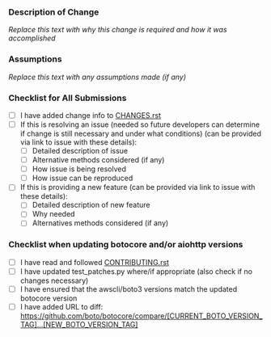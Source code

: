 ### Description of Change
*Replace this text with why this change is required and how it was accomplished*

### Assumptions
*Replace this text with any assumptions made (if any)*

### Checklist for All Submissions
* [ ] I have added change info to [CHANGES.rst](https://github.com/aio-libs/aiobotocore/blob/master/CHANGES.rst)
* [ ] If this is resolving an issue (needed so future developers can determine if change is still necessary and under what conditions) (can be provided via link to issue with these details):
  * [ ] Detailed description of issue
  * [ ] Alternative methods considered (if any)
  * [ ] How issue is being resolved
  * [ ] How issue can be reproduced
* [ ] If this is providing a new feature  (can be provided via link to issue with these details):
  * [ ] Detailed description of new feature
  * [ ] Why needed
  * [ ] Alternatives methods considered (if any)

### Checklist when updating botocore and/or aiohttp versions

* [ ] I have read and followed [CONTRIBUTING.rst](https://github.com/aio-libs/aiobotocore/blob/master/CONTRIBUTING.rst#how-to-upgrade-botocore)
* [ ] I have updated test_patches.py where/if appropriate (also check if no changes necessary)
* [ ] I have ensured that the awscli/boto3 versions match the updated botocore version
* [ ] I have added URL to diff: https://github.com/boto/botocore/compare/[CURRENT_BOTO_VERSION_TAG]...[NEW_BOTO_VERSION_TAG]
